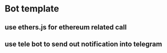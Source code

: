 # Bot template

## use ethers.js for ethereum related call

## use tele bot to send out notification into telegram
